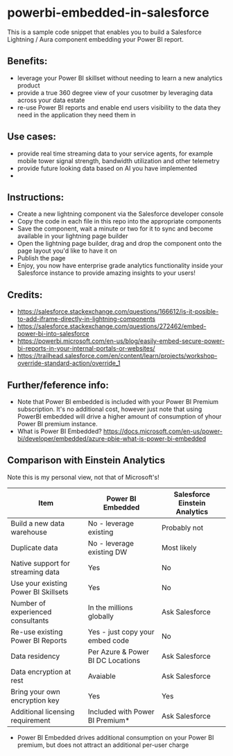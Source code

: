 # powerbi-embedded-in-salesforce

This is a sample code snippet that enables you to build a Salesforce Lightning / Aura component embedding your Power BI report.

## Benefits:
* leverage your Power BI skillset without needing to learn a new analytics product
* provide a true 360 degree view of your cusotmer by leveraging data across your data estate
* re-use Power BI reports and enable end users visibility to the data they need in the application they need them in

## Use cases:
* provide real time streaming data to your service agents, for example mobile tower signal strength, bandwidth utilization and other telemetry
* provide future looking data based on AI you have implemented
* 

## Instructions:
- Create a new lightning component via the Salesforce developer console
- Copy the code in each file in this repo into the appropriate components
- Save the component, wait a minute or two for it to sync and become available in your lightning page builder
- Open the lightning page builder, drag and drop the component onto the page layout you'd like to have it on
- Publish the page
- Enjoy, you now have enterprise grade analytics functionality inside your Salesforce instance to provide amazing insights to your users!

## Credits:
* https://salesforce.stackexchange.com/questions/166612/is-it-posible-to-add-iframe-directly-in-lightning-components
* https://salesforce.stackexchange.com/questions/272462/embed-power-bi-into-salesforce
* https://powerbi.microsoft.com/en-us/blog/easily-embed-secure-power-bi-reports-in-your-internal-portals-or-websites/
* https://trailhead.salesforce.com/en/content/learn/projects/workshop-override-standard-action/override_1


## Further/feference info:
- Note that Power BI embedded is included with your Power BI Premium subscription. It's no additional cost, however just note that using PowerBI embedded will drive a higher amount of consumption of yhour Power BI premium instance.
- What is Power BI Embedded? https://docs.microsoft.com/en-us/power-bi/developer/embedded/azure-pbie-what-is-power-bi-embedded

## Comparison with Einstein Analytics
Note this is my personal view, not that of Microsoft's!

Item                                 | Power BI Embedded                 | Salesforce Einstein Analytics
------------------------------------ | --------------------------------- | -----------------------------
Build a new data warehouse           | No - leverage existing            | Probably not
Duplicate data                       | No - leverage existing DW         | Most likely
Native support for streaming data    | Yes                               | No
Use your existing Power BI Skillsets | Yes                               | No
Number of experienced consultants    | In the millions globally          | Ask Salesforce
Re-use existing Power BI Reports     | Yes - just copy your embed code   | No
Data residency                       | Per Azure & Power BI DC Locations | Ask Salesforce
Data encryption at rest              | Avaiable                          | Ask Salesforce
Bring your own encryption key        | Yes                               | Yes
Additional licensing requirement     | Included with Power BI Premium*   | Ask Salesforce
* Power BI Embedded drives additional consumption on your Power BI premium, but does not attract an additional per-user charge

